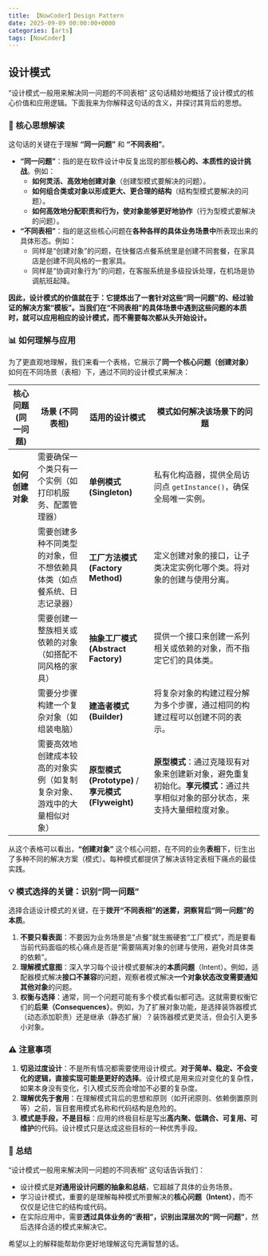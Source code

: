 ```yaml
---
title: 【NowCoder】Design Pattern
date: 2025-09-09 00:00:00+0000
categories: [arts]
tags: [NowCoder]
---
```


## 设计模式

“设计模式一般用来解决同一问题的不同表相” 这句话精妙地概括了设计模式的核心价值和应用逻辑。下面我来为你解释这句话的含义，并探讨其背后的思想。

### 🧠 核心思想解读

这句话的关键在于理解 **“同一问题”** 和 **“不同表相”**。

- **“同一问题”**：指的是在软件设计中反复出现的那些**核心的、本质性的设计挑战**。例如：
  - **如何灵活、高效地创建对象**（创建型模式要解决的问题）。
  - **如何组合类或对象以形成更大、更合理的结构**（结构型模式要解决的问题）。
  - **如何高效地分配职责和行为，使对象能够更好地协作**（行为型模式要解决的问题）。
- **“不同表相”**：指的是这些核心问题在**各种各样的具体业务场景中**所表现出来的具体形态。例如：
  - 同样是“创建对象”的问题，在快餐店点餐系统里是创建不同套餐，在家具店是创建不同风格的一套家具。
  - 同样是“协调对象行为”的问题，在客服系统是多级投诉处理，在机场是协调航班起降。

**因此，设计模式的价值就在于：它提炼出了一套针对这些“同一问题”的、经过验证的解决方案“模板”。当我们在“不同表相”的具体场景中遇到这些问题的本质时，就可以应用相应的设计模式，而不需要每次都从头开始设计。**

### 📊 如何理解与应用

为了更直观地理解，我们来看一个表格，它展示了**同一个核心问题（创建对象）** 如何在不同场景（表相）下，通过不同的设计模式来解决：

| 核心问题 (同一问题) | 场景 (不同表相)                                              | 适用的设计模式                                      | 模式如何解决该场景下的问题                                   |
| ------------------- | ------------------------------------------------------------ | --------------------------------------------------- | ------------------------------------------------------------ |
| **如何创建对象**    | 需要确保一个类只有一个实例（如打印机服务、配置管理器）       | **单例模式 (Singleton)**                            | 私有化构造器，提供全局访问点 `getInstance()`，确保全局唯一实例。 |
|                     | 需要创建多种不同类型的对象，但不想依赖具体类（如点餐系统、日志记录器） | **工厂方法模式 (Factory Method)**                   | 定义创建对象的接口，让子类决定实例化哪个类。将对象的创建与使用分离。 |
|                     | 需要创建一整族相关或依赖的对象（如搭配不同风格的家具）       | **抽象工厂模式 (Abstract Factory)**                 | 提供一个接口来创建一系列相关或依赖的对象，而不指定它们的具体类。 |
|                     | 需要分步骤构建一个复杂对象（如组装电脑）                     | **建造者模式 (Builder)**                            | 将复杂对象的构建过程分解为多个步骤，通过相同的构建过程可以创建不同的表示。 |
|                     | 需要高效地创建成本较高的对象实例（如复制复杂对象、游戏中的大量相似对象） | **原型模式 (Prototype)** / **享元模式 (Flyweight)** | **原型模式**：通过克隆现有对象来创建新对象，避免重复初始化。**享元模式**：通过共享相似对象的部分状态，来支持大量细粒度对象。 |

从这个表格可以看出，**“创建对象”** 这个核心问题，在不同的业务**表相**下，衍生出了多种不同的解决方案（模式）。每种模式都提供了解决该特定表相下痛点的最佳实践。

### 💡 模式选择的关键：识别“同一问题”

选择合适设计模式的关键，在于**拨开“不同表相”的迷雾，洞察背后“同一问题”的本质**。

1. **不要只看表面**：不要因为业务场景是“点餐”就生搬硬套“工厂模式”，而是要看当前代码面临的核心痛点是否是“需要隔离对象的创建与使用，避免对具体类的依赖”。
2. **理解模式意图**：深入学习每个设计模式要解决的**本质问题**（Intent）。例如，适配器模式解决**接口不兼容**的问题，观察者模式解决**一个对象状态改变需要通知其他对象**的问题。
3. **权衡与选择**：通常，同一个问题可能有多个模式看似都可选。这就需要权衡它们的**后果（Consequences）**。例如，为了扩展对象功能，是选择装饰器模式（动态添加职责）还是继承（静态扩展）？装饰器模式更灵活，但会引入更多小对象。

### ⚠️ 注意事项

1. **切忌过度设计**：不是所有情况都需要使用设计模式。**对于简单、稳定、不会变化的逻辑，直接实现可能是更好的选择**。设计模式是用来应对变化的复杂性，如果本身没有变化，引入模式反而会增加不必要的复杂度。
2. **理解优先于套用**：在理解模式背后的思想和原则（如开闭原则、依赖倒置原则等）之前，盲目套用模式名称和代码结构是危险的。
3. **模式是手段，不是目标**：应用的终极目标是写出**高内聚、低耦合、可复用、可维护**的代码。设计模式只是达成这些目标的一种优秀手段。

### 💎 总结

“设计模式一般用来解决同一问题的不同表相” 这句话告诉我们：

- 设计模式是**对通用设计问题的抽象和总结**，它超越了具体的业务场景。
- 学习设计模式，重要的是理解每种模式所要解决的**核心问题（Intent）**，而不仅仅是记住它的结构或代码。
- 在实际应用中，需要**透过具体业务的“表相”，识别出深层次的“同一问题”**，然后选择合适的模式来解决它。

希望以上的解释能帮助你更好地理解这句充满智慧的话。

